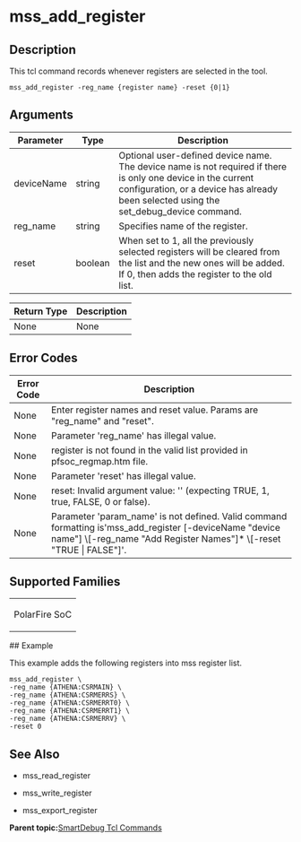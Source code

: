 # mss\_add\_register

## Description

This tcl command records whenever registers are selected in the tool.

```
mss_add_register -reg_name {register name} -reset {0|1}
```

## Arguments

|Parameter|Type|Description|
|---------|----|-----------|
|deviceName|string|Optional user-defined device name. The device name is not required if there is only one device in the current configuration, or a device has already been selected using the set\_debug\_device command.|
|reg\_name|string|Specifies name of the register.|
|reset|boolean|When set to 1, all the previously selected registers will be cleared from the list and the new ones will be added. If 0, then adds the register to the old list.|

|Return Type|Description|
|-----------|-----------|
|None|None|

## Error Codes

|Error Code|Description|
|----------|-----------|
|None|Enter register names and reset value. Params are "reg\_name" and "reset".|
|None|Parameter 'reg\_name' has illegal value.|
|None|register is not found in the valid list provided in pfsoc\_regmap.htm file.|
|None|Parameter 'reset' has illegal value.|
|None|reset: Invalid argument value: '' \(expecting TRUE, 1, true, FALSE, 0 or false\).|
|None|Parameter 'param\_name' is not defined. Valid command formatting is'mss\_add\_register \[-deviceName "device name"\] \\\[-reg\_name "Add Register Names"\]\* \\\[-reset "TRUE \| FALSE"\]'.|

## Supported Families

<table id="GUID-F46A4916-BE22-40DD-9B1D-FF0A7A64600F"><tbody><tr><td>

PolarFire SoC

</td></tr></tbody>
</table>## Example

This example adds the following registers into mss register list.

```
mss_add_register \
-reg_name {ATHENA:CSRMAIN} \
-reg_name {ATHENA:CSRMERRS} \
-reg_name {ATHENA:CSRMERRT0} \
-reg_name {ATHENA:CSRMERRT1} \
-reg_name {ATHENA:CSRMERRV} \
-reset 0
```

## See Also

-   mss\_read\_register

-   mss\_write\_register​

-   mss\_export\_register​


**Parent topic:**[SmartDebug Tcl Commands](GUID-5F0515FB-DC45-4C39-86E5-8B7DC659F010.md)

